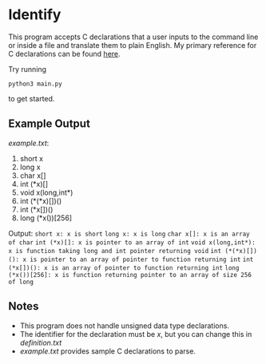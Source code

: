 # Identify 
This program accepts C declarations that a user inputs to the command line 
or inside a file and translate them to plain English.
My primary reference for C declarations can be found [here](https://parrt.cs.usfca.edu/doc/how-to-read-C-declarations.html). 
<p>Try running
    
    python3 main.py

to get started.</p>

## Example Output
*example.txt*:
  1. short x                                                                          
  2. long x                                                                           
  3. char x[]                                                                         
  4. int (\*x)[]                                                                       
  5. void x(long,int\*)                                                                
  6. int (\*(\*x)[])() 
  7. int (\*x[])()                                                                     
  8. long (\*x())[256]

Output:
`short x: x is short`
`long x: x is long`
`char x[]: x is an array of char`
`int (*x)[]: x is pointer to an array of int`
`void x(long,int*): x is function taking long and int pointer returning void`
`int (*(*x)[])(): x is pointer to an array of pointer to function returning int`
`int (*x[])(): x is an array of pointer to function returning int`
`long (*x())[256]: x is function returning pointer to an array of size 256 of long` 

## Notes 
 - This program does not handle unsigned data type declarations.
 - The identifier for the declaration must be *x*, but you can change this in *definition.txt*
 - *example.txt* provides sample C declarations to parse.
